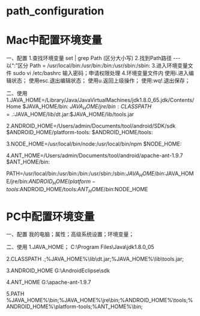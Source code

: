 # path_configuration

# Mac中配置环境变量
一、配置
1.查找环境变量
set | grep Path (区分大小写)
2.找到Path路径 --- 以“:”区分
Path = /usr/local/bin:/usr/bin:/bin:/usr/sbin:/sbin:
3.进入环境变量文件
sudo vi /etc/bashrc 输入密码；申请权限处理
4.环境变量文件内
使用i.进入编辑状态；
使用esc.退出编辑状态；
使用u.返回上级操作；
使用:wq!.退出保存；

二、使用
1.JAVA_HOME=/Library/Java/JavaVirtualMachines/jdk1.8.0_65.jdk/Contents/Home
$JAVA_HOME/bin:
$JAVA_HOME/jre/bin:
CLASSPATH=.:$JAVA_HOME/lib/dt.jar:$JAVA_HOME/lib/tools.jar

2.ANDROID_HOME=/Users/admin/Documents/tool/android/SDK/sdk
$ANDROID_HOME/platform-tools:
$ANDROID_HOME/tools:

3.NODE_HOME=/usr/local/bin/node:/usr/local/bin/npm
$NODE_HOME:

4.ANT_HOME=/Users/admin/Documents/tool/android/apache-ant-1.9.7
$ANT_HOME/bin:

PATH=/usr/local/bin:/usr/bin:/bin:/usr/sbin:/sbin:$JAVA_HOME/bin:$JAVA_HOME/jre/bin:$ANDROID_HOME/platform-tools:$ANDROID_HOME/tools:$ANT_HOME/bin:$NODE_HOME



# PC中配置环境变量
一、配置
我的电脑；属性；高级系统设置；环境变量；

二、使用
1.JAVA_HOME；
C:\Program Files\Java\jdk1.8.0_05

2.CLASSPATH
.;%JAVA_HOME%\lib\dt.jar;%JAVA_HOME%\lib\tools.jar;

3.ANDROID_HOME
G:\AndroidEclipse\sdk

4.ANT_HOME
G:\apache-ant-1.9.7

5.PATH
%JAVA_HOME%\bin;%JAVA_HOME%\jre\bin;%ANDROID_HOME%\tools;%ANDROID_HOME%\platform-tools;%ANT_HOME%\bin;
